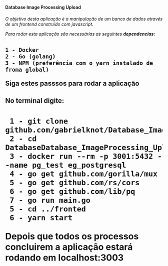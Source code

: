 **Database Image Processing Upload**<h6>

 O objetivo desta aplicação é a manipulação de um banco de dados
 através de um frontend construido com javascript.
 

Para rodar esta aplicação são necessárias as seguintes **dependencias:**<h2>

	1 - Docker
	2 - Go (golang)
	3 - NPM (preferência com o yarn instalado de froma global)
**Siga estes passsos para rodar a aplicação**<h2>
		**No terminal digite:**<h1>
	
	 1 - git clone github.com/gabrielknot/Database_ImageProcessing_Upload
	 2 - cd DatabaseDatabase_ImageProcessing_Upload/backend
	 3 - docker run --rm -p 3001:5432 --name pg_test eg_postgresql
	 4 - go get github.com/gorilla/mux
	 5 - go get github.com/rs/cors
	 6 - go get github.com/lib/pq
	 7 - go run main.go
	 5 - cd ../fronted
	 6 - yarn start
**Depois que todos os processos concluirem a aplicação estará rodando em localhost:3003**



